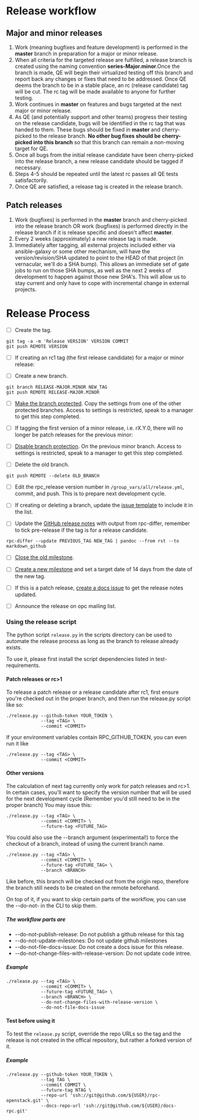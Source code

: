# Release workflow

## Major and minor releases

1. Work (meaning bugfixes and feature development) is performed in the
   **master** branch in preparation for a major or minor release.
2. When all criteria for the targeted release are fulfilled, a release branch is
   created using the naming convention **series-Major.minor**.Once the branch is
   made, QE will begin their virtualized testing off this branch and report back
   any changes or fixes that need to be addressed. Once QE deems the branch to
   be in a stable place, an rc (release candidate) tag will be cut. The rc tag
   will be made available to anyone for further testing.
3. Work continues in **master** on features and bugs targeted at the next major
   or minor release.
4. As QE (and potentially support and other teams) progress their testing on the
   release candidate, bugs will be identified in the rc tag that was handed to
   them. These bugs should be fixed in **master** and cherry-picked to the
   release branch. **No other bug fixes should be cherry-picked into this
   branch** so that this branch can remain a non-moving target for QE.
5. Once all bugs from the initial release candidate have been cherry-picked into
   the release branch, a new release candidate should be tagged if necessary.
6. Steps 4-5 should be repeated until the latest rc passes all QE tests
   satisfactorily.
7. Once QE are satisfied, a release tag is created in the release branch.

## Patch releases

1. Work (bugfixes) is performed in the **master** branch and cherry-picked into
   the release branch OR work (bugfixes) is performed directly in the release
   branch if it is release specific and doesn't affect **master**.
2. Every 2 weeks (approximately) a new release tag is made.
3. Immediately after tagging, all external projects included either via
   ansible-galaxy or some other mechanism, will have the version/revision/SHA
  updated to point to the HEAD of that project (in vernacular, we'll do a SHA
  bump). This allows an immediate set of gate jobs to run on those SHA bumps, as
  well as the next 2 weeks of development to happen against those new SHA's.
  This will allow us to stay current and only have to cope with incremental
  change in external projects.

# Release Process

- [ ] Create the tag.

``` shell
git tag -a -m 'Release VERSION' VERSION COMMIT
git push REMOTE VERSION
```

- [ ] If creating an rc1 tag (the first release candidate) for a major or minor
      release:

- [ ] Create a new branch.

``` shell
git branch RELEASE-MAJOR.MINOR NEW_TAG
git push REMOTE RELEASE-MAJOR.MINOR
```

- [ ] [Make the branch protected](https://github.com/rcbops/rpc-openstack/settings/branches).
      Copy the settings from one of the other protected branches. Access to
      settings is restricted, speak to a manager to get this step completed.

- [ ] If tagging the first version of a minor release, i.e. rX.Y.0, there will
      no longer be patch releases for the previous minor:

- [ ] [Disable branch protection](https://github.com/rcbops/rpc-openstack/settings/branches).
      On the previous minor branch. Access to settings is restricted, speak to a
      manager to get this step completed.

- [ ] Delete the old branch.

``` shell
git push REMOTE --delete OLD_BRANCH
```

- [ ] Edit the rpc_release version number in `/group_vars/all/release.yml`,
      commit, and push. This is to prepare next development cycle.

- [ ] If creating or deleting a branch, update the
      [issue template](https://github.com/rcbops/rpc-openstack/blob/master/.github/ISSUE_TEMPLATE.md)
      to include it in the list.

- [ ] Update the [GitHub release notes](https://github.com/rcbops/rpc-openstack/releases)
      with output from rpc-differ, remember to tick pre-release if the tag is
      for a release candidate.

``` shell
rpc-differ --update PREVIOUS_TAG NEW_TAG | pandoc --from rst --to markdown_github
```

- [ ] [Close the old milestone](https://github.com/rcbops/rpc-openstack/milestones).

- [ ] [Create a new milestone](https://github.com/rcbops/rpc-openstack/milestones)
      and set a target date of 14 days from the date of the new tag.

- [ ] If this is a patch release, [create a docs issue](https://github.com/rackerlabs/docs-rpc)
      to get the release notes updated.

- [ ] Announce the release on opc mailing list.

### Using the release script

The python script ``release.py`` in the scripts directory can be used to automate
the release process as long as the branch to release already exists.

To use it, please first install the script dependencies listed in test-requirements.

#### Patch releases or rc>1

To release a patch release or a release candidate after rc1, first ensure you're
checked out in the proper branch, and then run the release.py script like so:

``` shell
./release.py --github-token YOUR_TOKEN \
             --tag <TAG> \
             --commit <COMMIT>
```

If your environment variables contain RPC_GITHUB_TOKEN, you can even run it like

``` shell
./release.py --tag <TAG> \
             --commit <COMMIT>
```

#### Other versions
The calculation of next tag currently only work for patch releases and rc>1.
In certain cases, you'll want to specify the version number that will be used
for the next development cycle (Remember you'd still need to be in the proper branch)
You may issue this:

``` shell
./release.py --tag <TAG> \
             --commit <COMMIT> \
             --future-tag <FUTURE_TAG>
```

You could also use the --branch argument (experimental!) to force the checkout of
a branch, instead of using the current branch name.

``` shell
./release.py --tag <TAG> \
             --commit <COMMIT> \
             --future-tag <FUTURE_TAG> \
             --branch <BRANCH>
```

Like before, this branch will be checked out from the origin repo, therefore the
branch still needs to be created on the remote beforehand.

On top of it, if you want to skip certain parts of the workflow, you can use
the --do-not-<worfklow part> in the CLI to skip them.

##### The workflow parts are

* --do-not-publish-release: Do not publish a github release for this tag
* --do-not-update-milestones: Do not update github milestones
* --do-not-file-docs-issue: Do not create a docs issue for this release.
* --do-not-change-files-with-release-version: Do not update code intree.

##### Example

``` shell
./release.py --tag <TAG> \
             --commit <COMMIT> \
             --future-tag <FUTURE_TAG> \
             --branch <BRANCH> \
             --do-not-change-files-with-release-version \
             --do-not-file-docs-issue
```


#### Test before using it

To test the `release.py` script, override the repo URLs so the tag and the
release is not created in the offical repository, but rather a forked version
of it.

##### Example

``` shell
./release.py --github-token YOUR_TOKEN \
             --tag TAG \
             --commit COMMIT \
             --future-tag NTAG \
             --repo-url 'ssh://git@github.com/${USER}/rpc-openstack.git' \
             --docs-repo-url 'ssh://git@github.com/${USER}/docs-rpc.git'
```
